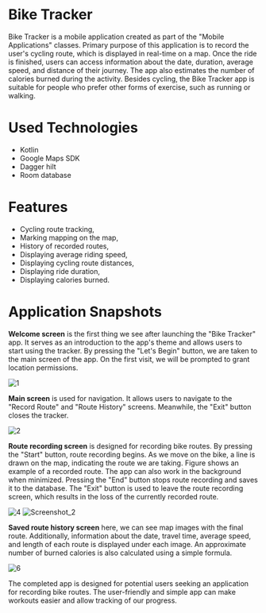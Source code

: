 
# Bike Tracker

Bike Tracker is a mobile application created as part of the "Mobile Applications" classes. Primary purpose of this application is to record the user's cycling route, which is displayed in real-time on a map. Once the ride is finished, users can access information about the date, duration, average speed, and distance of their journey. The app also estimates the number of calories burned during the activity. Besides cycling, the Bike Tracker app is suitable for people who prefer other forms of exercise, such as running or walking.

# Used Technologies

- Kotlin
- Google Maps SDK
- Dagger hilt
- Room database

# Features

- Cycling route tracking,
- Marking mapping on the map,
- History of recorded routes,
- Displaying average riding speed,
- Displaying cycling route distances,
- Displaying ride duration,
- Displaying calories burned.

# Application Snapshots

**Welcome screen** is the first thing we see after launching the "Bike Tracker" app. It serves as an introduction to the app's theme and allows users to start using the tracker. By pressing the "Let's Begin" button, we are taken to the main screen of the app. On the first visit, we will be prompted to grant location permissions.

![1](https://user-images.githubusercontent.com/57503560/230638470-8f52df28-21eb-492b-bd6f-40d87015ada4.png)

**Main screen** is used for navigation. It allows users to navigate to the "Record Route" and "Route History" screens. Meanwhile, the "Exit" button closes the tracker.

![2](https://user-images.githubusercontent.com/57503560/230638569-d85463a8-a8a6-4d73-96f4-882016d0acf4.png)

**Route recording screen** is designed for recording bike routes. By pressing the "Start" button, route recording begins. As we move on the bike, a line is drawn on the map, indicating the route we are taking. Figure shows an example of a recorded route. The app can also work in the background when minimized. Pressing the "End" button stops route recording and saves it to the database. The "Exit" button is used to leave the route recording screen, which results in the loss of the currently recorded route.


![4](https://user-images.githubusercontent.com/57503560/230638931-3ccae5a5-23c7-48d2-af1a-b0799d85c308.png)
![Screenshot_2](https://user-images.githubusercontent.com/57503560/230639580-fb67e073-699d-4bd3-8891-a9858dc72758.png)


**Saved route history screen** here, we can see map images with the final route. Additionally, information about the date, travel time, average speed, and length of each route is displayed under each image. An approximate number of burned calories is also calculated using a simple formula.

![6](https://user-images.githubusercontent.com/57503560/230638787-9922dded-f086-497e-ab3c-5ff8746b7a3d.png)

The completed app is designed for potential users seeking an application for recording bike routes. The user-friendly and simple app can make workouts easier and allow tracking of our progress.

